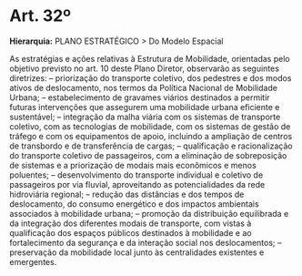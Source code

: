 # Art. 32º

**Hierarquia:** PLANO ESTRATÉGICO > Do Modelo Espacial

As estratégias e ações relativas à Estrutura de Mobilidade, orientadas pelo objetivo previsto no art. 10 deste Plano Diretor, observarão as seguintes diretrizes:
– priorização do transporte coletivo, dos pedestres e dos modos ativos de deslocamento, nos termos da Política Nacional de Mobilidade Urbana;
– estabelecimento de gravames viários destinados a permitir futuras intervenções que assegurem uma mobilidade urbana eficiente e sustentável;
– integração da malha viária com os sistemas de transporte coletivo, com as tecnologias de mobilidade, com os sistemas de gestão de tráfego e com os equipamentos de apoio, incluindo a ampliação de centros de transbordo e de transferência de cargas;
– qualificação e racionalização do transporte coletivo de passageiros, com a eliminação de sobreposição de sistemas e a priorização de modais mais econômicos e menos poluentes;
– desenvolvimento do transporte individual e coletivo de passageiros por via fluvial, aproveitando as potencialidades da rede hidroviária regional;
– redução das distâncias e dos tempos de deslocamento, do consumo energético e dos impactos ambientais associados à mobilidade urbana;
– promoção da distribuição equilibrada e da integração dos diferentes modais de transporte, com vistas à qualificação dos espaços públicos destinados à mobilidade e ao fortalecimento da segurança e da interação social nos deslocamentos;
– preservação da mobilidade local junto às centralidades existentes e emergentes.






